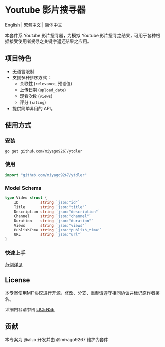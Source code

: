 # Youtube 影片搜寻器

[English](https://github.com/miyago9267/ytdler/blob/master/README.md) | [繁體中文](https://github.com/miyago9267/ytdler/blob/master/docs/zh-tw.md) | 简体中文

本套件系 Youtube 影片搜寻器，为模拟 Youtube 影片搜寻之结果，可用于各种根据接受使用者搜寻之关键字返还结果之应用。

## 项目特色

- 无语言限制
- 支援多种排序方式：
  - 关联性 (`relevance`, 预设值)
  - 上传日期 (`upload_date`)
  - 观看次数 (`views`)
  - 评分 (`rating`)
- 提供简单易用的 API。

## 使用方式

### 安装

`go get github.com/miyago9267/ytdler`

### 使用

```go
import "github.com/miyago9267/ytdler"
```

### Model Schema

```go
type Video struct {
    ID          string `json:"id"`
    Title       string `json:"title"`
    Description string `json:"description"`
    Channel     string `json:"channel"`
    Duration    string `json:"duration"`
    Views       string `json:"views"`
    PublishTime string `json:"publish_time"`
    URL         string `json:"url"`
}
```

### 快速上手

[范例详见](https://github.com/miyago9267/ytdler/blob/master/cmd/main.go)

## License

本专案使用MIT协议进行开源，修改、分支、重制请遵守相同协议并标记原作者署名。

详细内容请参阅 [LICENSE](https://github.com/miyago9267/ytdler/blob/master/LICENSE)

## 贡献

本专案为 @aluo 开发并由 @miyago9267 维护为套件
